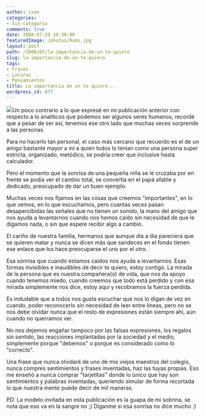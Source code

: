 ```yaml
---
author: ivan
categories:
- Sin categoría
comments: true
date: 2008-07-29 10:39:00
featuredImage: /photos/Romi.jpg
layout: post
path: /2008/07/la-importancia-de-un-te-quiero
slug: la-importancia-de-un-te-quiero
tags:
- Frases
- Locuras
- Pensamientos
title: La importancia de un te quiero...
wordpress_id: 877
---
```


[![](/photos/Romi.jpg)](https://2.bp.blogspot.com/_T2UWuNJg3dQ/SI6WAvZ3d8I/AAAAAAAAAhg/oTqtk7LJQTo/s1600-h/Romi.jpg)Un poco contrario a lo que expresé en mi publicación anterior con respecto a lo analíticos que podemos ser algunos seres humanos, recordé que a pesar de ser así, tenemos ese otro lado que muchas veces sorprende a las personas.

Para no hacerlo tan personal, el caso más cercano que recuerdo es el de un amigo bastante mayor a mi a quien todos lo tenían como una persona super estricta, organizado, metódico, se podría creer que inclusive hasta calculador.

Pero el momento que la sonrisa de una pequeña niña se le cruzaba por en frente se podía ver el cambio total, se convertía en el papá afable y dedicado, preocupado de dar un buen ejemplo.

Muchas veces nos fijamos en las cosas que creemos "importantes", en lo que vemos, en lo que escuchamos, pero cuantas veces pasan desapercibidas las señales que no tienen un sonido, la mano del amigo que nos ayuda a levantarnos cuando nos hemos caído sin necesidad de que le digamos nada, o sin que espere recibir algo a cambio.

El cariño de nuestra familia, hermanos que aunque día a día pareciera que se quieren matar y nunca se dicen más que sandeces en el fondo tienen ese enlace que los hace preocuparse el uno por el otro.

Esa sonrisa que cuando estamos caídos nos ayuda a levantarnos. Esas formas invisibles e inaudibles de decir te quiero, estoy contigo. La mirada de la persona que es nuestra compañera(o) de vida, que nos da apoyo cuando tenemos miedo, cuando creemos que todo está perdido y con esa mirada simplemente nos dice, estoy aquí y recobramos la fuerza perdida.

Es indudable que a todos nos gusta escuchar que nos lo digan de vez en cuando, poder reconocerlo sin necesidad de leer entre líneas, pero no se nos debe olvidar nunca que el resto de expresiones están siempre ahí, aún cuando no querramos ver.

No nos dejemos engañar tampoco por las falsas expresiones, los regalos sin sentido, las reacciones implantadas por la sociedad y el medio, simplemente porque "debemos" o porque es considerado como lo "correcto".

Una frase que nunca olvidaré de uno de mis viejos maestros del colegio, nunca compres sentimientos y frases inventadas, haz las tuyas propias. Eso me enseñó a nunca comprar "tarjetitas" donde lo único que hay son sentimientos y palabras inventadas, queriendo simular de forma recortada lo que nuestra mente puede decir de mil maneras.

PD: La modelo invitada en esta publicación es la guapa de mi sobrina, se nota que eso va en la sangre no ;) Díganme si esa sonrisa no dice mucho :)